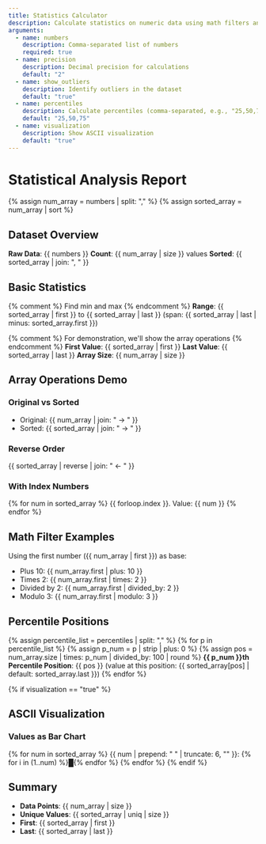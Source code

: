 ```yaml
---
title: Statistics Calculator
description: Calculate statistics on numeric data using math filters and array operations
arguments:
  - name: numbers
    description: Comma-separated list of numbers
    required: true
  - name: precision
    description: Decimal precision for calculations
    default: "2"
  - name: show_outliers
    description: Identify outliers in the dataset
    default: "true"
  - name: percentiles
    description: Calculate percentiles (comma-separated, e.g., "25,50,75")
    default: "25,50,75"
  - name: visualization
    description: Show ASCII visualization
    default: "true"
---
```


# Statistical Analysis Report

{% assign num_array = numbers | split: "," %}
{% assign sorted_array = num_array | sort %}

## Dataset Overview

**Raw Data**: {{ numbers }}
**Count**: {{ num_array | size }} values
**Sorted**: {{ sorted_array | join: ", " }}

## Basic Statistics

{% comment %} Find min and max {% endcomment %}
**Range**: {{ sorted_array | first }} to {{ sorted_array | last }} (span: {{ sorted_array | last | minus: sorted_array.first }})

{% comment %} For demonstration, we'll show the array operations {% endcomment %}
**First Value**: {{ sorted_array | first }}
**Last Value**: {{ sorted_array | last }}
**Array Size**: {{ num_array | size }}

## Array Operations Demo

### Original vs Sorted
- Original: {{ num_array | join: " → " }}
- Sorted: {{ sorted_array | join: " → " }}

### Reverse Order
{{ sorted_array | reverse | join: " ← " }}

### With Index Numbers
{% for num in sorted_array %}
{{ forloop.index }}. Value: {{ num }}
{% endfor %}

## Math Filter Examples

Using the first number ({{ num_array | first }}) as base:
- Plus 10: {{ num_array.first | plus: 10 }}
- Times 2: {{ num_array.first | times: 2 }}
- Divided by 2: {{ num_array.first | divided_by: 2 }}
- Modulo 3: {{ num_array.first | modulo: 3 }}

## Percentile Positions

{% assign percentile_list = percentiles | split: "," %}
{% for p in percentile_list %}
{% assign p_num = p | strip | plus: 0 %}
{% assign pos = num_array.size | times: p_num | divided_by: 100 | round %}
**{{ p_num }}th Percentile Position**: {{ pos }} (value at this position: {{ sorted_array[pos] | default: sorted_array.last }})
{% endfor %}

{% if visualization == "true" %}
## ASCII Visualization

### Values as Bar Chart
{% for num in sorted_array %}
{{ num | prepend: "      " | truncate: 6, "" }}: {% for i in (1..num) %}█{% endfor %}
{% endfor %}
{% endif %}

## Summary

- **Data Points**: {{ num_array | size }}
- **Unique Values**: {{ sorted_array | uniq | size }}
- **First**: {{ sorted_array | first }}
- **Last**: {{ sorted_array | last }}